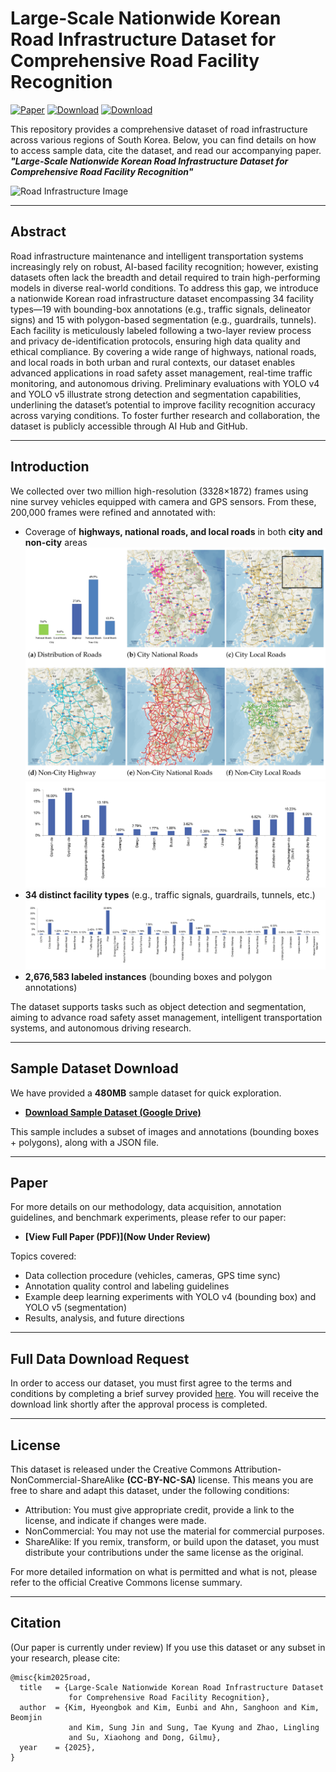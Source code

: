 # Large-Scale Nationwide Korean Road Infrastructure Dataset for Comprehensive Road Facility Recognition

[![Paper](https://img.shields.io/badge/Paper-UnderReview-black?style=for-the-badge&logo=adobeacrobatreader)](https://drive.google.com/file/d/1BAdLggaiQaVZGeg28dY7paguXNcEV-lX/view?usp=drive_link)
[![Download](https://img.shields.io/badge/Download-Sample(480MB)-blue?style=for-the-badge&logo=databricks)](https://drive.google.com/file/d/1BAdLggaiQaVZGeg28dY7paguXNcEV-lX/view?usp=drive_link)
[![Download](https://img.shields.io/badge/Download-Full-blue?style=for-the-badge&logo=github)](https://forms.gle/HFojMyLaLR9CSA6Q7)


This repository provides a comprehensive dataset of road infrastructure across various regions of South Korea. Below, you can find details on how to access sample data, cite the dataset, and read our accompanying paper. _**"Large-Scale Nationwide Korean Road Infrastructure Dataset for Comprehensive Road Facility Recognition"**_


![Road Infrastructure Image](img/main.png)

---

## Abstract
Road infrastructure maintenance and intelligent transportation systems increasingly rely on robust, AI-based facility recognition; however, existing datasets often lack the breadth and detail required to train high-performing models in diverse real-world conditions. To address this gap, we introduce a nationwide Korean road infrastructure dataset encompassing 34 facility types—19 with bounding-box annotations (e.g., traffic signals, delineator signs) and 15 with polygon-based segmentation (e.g., guardrails, tunnels). Each facility is meticulously labeled following a two-layer review process and privacy de-identification protocols, ensuring high data quality and ethical compliance. By covering a wide range of highways, national roads, and local roads in both urban and rural contexts, our dataset enables advanced applications in road safety asset management, real-time traffic monitoring, and autonomous driving. Preliminary evaluations with YOLO v4 and YOLO v5 illustrate strong detection and segmentation capabilities, underlining the dataset’s potential to improve facility recognition accuracy across varying conditions. To foster further research and collaboration, the dataset is publicly accessible through AI Hub and GitHub.

---

## Introduction
We collected over two million high-resolution (3328×1872) frames using nine survey vehicles equipped with camera and GPS sensors. From these, 200,000 frames were refined and annotated with:
- Coverage of **highways, national roads, and local roads** in both **city and non-city** areas
![Coverage of Road](img/map.png)
![Region Distribution](img/Region_Distribution.png)
- **34 distinct facility types** (e.g., traffic signals, guardrails, tunnels, etc.)
![Road Facility](img/Road_Facility.png)
- **2,676,583 labeled instances** (bounding boxes and polygon annotations)

The dataset supports tasks such as object detection and segmentation, aiming to advance road safety asset management, intelligent transportation systems, and autonomous driving research.

---

## Sample Dataset Download
We have provided a **480MB** sample dataset for quick exploration.

- **[Download Sample Dataset (Google Drive)](https://drive.google.com/file/d/1BAdLggaiQaVZGeg28dY7paguXNcEV-lX/view?usp=drive_link)**

This sample includes a subset of images and annotations (bounding boxes + polygons), along with a JSON file. 

---

## Paper
For more details on our methodology, data acquisition, annotation guidelines, and benchmark experiments, please refer to our paper:

- **[View Full Paper (PDF)](Now Under Review)**

Topics covered:
- Data collection procedure (vehicles, cameras, GPS time sync)
- Annotation quality control and labeling guidelines
- Example deep learning experiments with YOLO v4 (bounding box) and YOLO v5 (segmentation)
- Results, analysis, and future directions

---
## Full Data Download Request
In order to access our dataset, you must first agree to the terms and conditions by completing a brief survey provided [here](https://forms.gle/HFojMyLaLR9CSA6Q7). You will receive the download link shortly after the approval process is completed.

---

## License
This dataset is released under the Creative Commons Attribution-NonCommercial-ShareAlike **(CC-BY-NC-SA)** license. 
This means you are free to share and adapt this dataset, under the following conditions:
- Attribution: You must give appropriate credit, provide a link to the license, and indicate if changes were made.
- NonCommercial: You may not use the material for commercial purposes.
- ShareAlike: If you remix, transform, or build upon the dataset, you must distribute your contributions under the same license as the original.

For more detailed information on what is permitted and what is not, please refer to the official Creative Commons license summary.

---

## Citation
(Our paper is currently under review) 
If you use this dataset or any subset in your research, please cite:
```
@misc{kim2025road,
  title   = {Large-Scale Nationwide Korean Road Infrastructure Dataset 
             for Comprehensive Road Facility Recognition},
  author  = {Kim, Hyeongbok and Kim, Eunbi and Ahn, Sanghoon and Kim, Beomjin 
             and Kim, Sung Jin and Sung, Tae Kyung and Zhao, Lingling 
             and Su, Xiaohong and Dong, Gilmu},
  year    = {2025},
}
